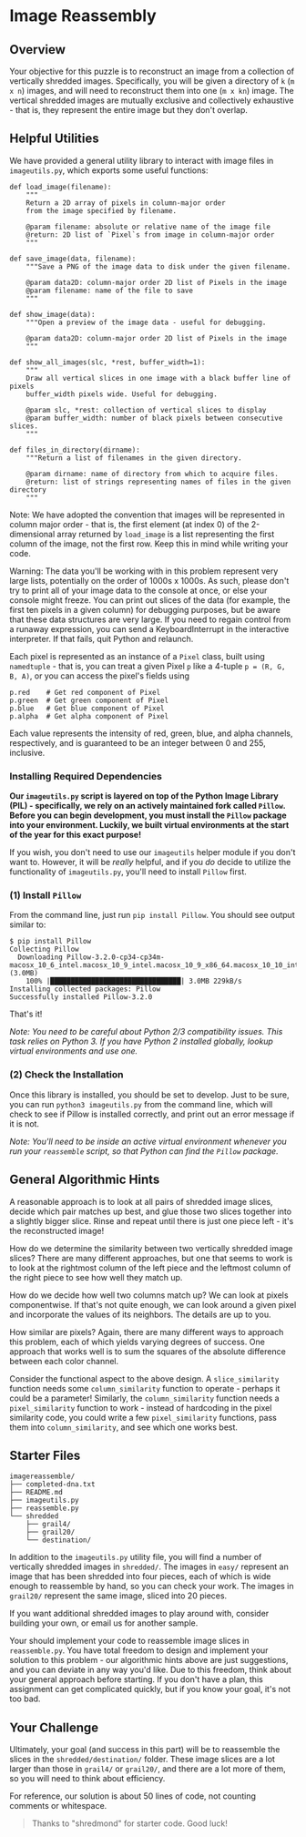 # Image Reassembly

## Overview

Your objective for this puzzle is to reconstruct an image from a collection of vertically shredded images. Specifically, you will be given a directory of `k` (`m x n`) images, and will need to reconstruct them into one (`m x kn`) image. The vertical shredded images are mutually exclusive and collectively exhaustive - that is, they represent the entire image but they don't overlap.

## Helpful Utilities

We have provided a general utility library to interact with image files in `imageutils.py`, which exports some useful functions:

```
def load_image(filename):
    """
    Return a 2D array of pixels in column-major order
    from the image specified by filename.

    @param filename: absolute or relative name of the image file
    @return: 2D list of `Pixel`s from image in column-major order
    """
    
def save_image(data, filename):
    """Save a PNG of the image data to disk under the given filename.

    @param data2D: column-major order 2D list of Pixels in the image
    @param filename: name of the file to save
    """

def show_image(data):
    """Open a preview of the image data - useful for debugging.

    @param data2D: column-major order 2D list of Pixels in the image
    """

def show_all_images(slc, *rest, buffer_width=1):
    """
    Draw all vertical slices in one image with a black buffer line of pixels
    buffer_width pixels wide. Useful for debugging.

    @param slc, *rest: collection of vertical slices to display
    @param buffer_width: number of black pixels between consecutive slices.
    """
    
def files_in_directory(dirname):
    """Return a list of filenames in the given directory.

    @param dirname: name of directory from which to acquire files.
    @return: list of strings representing names of files in the given directory
    """
```

Note: We have adopted the convention that images will be represented in column major order - that is, the first element (at index 0) of the 2-dimensional array returned by `load_image` is a list representing the first column of the image, not the first row. Keep this in mind while writing your code.

Warning: The data you'll be working with in this problem represent very large lists, potentially on the order of 1000s x 1000s. As such, please don't try to print all of your image data to the console at once, or else your console might freeze. You can print out slices of the data (for example, the first ten pixels in a given column) for debugging purposes, but be aware that these data structures are very large. If you need to regain control from a runaway expression, you can send a KeyboardInterrupt in the interactive interpreter. If that fails, quit Python and relaunch.

Each pixel is represented as an instance of a `Pixel` class, built using `namedtuple` - that is, you can treat a given Pixel `p` like a 4-tuple  `p = (R, G, B, A)`, or you can access the pixel's fields using

```
p.red    # Get red component of Pixel
p.green  # Get green component of Pixel
p.blue   # Get blue component of Pixel
p.alpha  # Get alpha component of Pixel
```

Each value represents the intensity of red, green, blue, and alpha channels, respectively, and is guaranteed to be an integer between 0 and 255, inclusive.

### Installing Required Dependencies

**Our `imageutils.py` script is layered on top of the Python Image Library (PIL) - specifically, we rely on an actively maintained fork called `Pillow`. Before you can begin development, you must install the `Pillow` package into your environment. Luckily, we built virtual environments at the start of the year for this exact purpose!**

If you wish, you don't need to use our `imageutils` helper module if you don't want to. However, it will be *really* helpful, and if you *do* decide to utilize the functionality of `imageutils.py`, you'll need to install `Pillow` first.

### (1) Install `Pillow`

From the command line, just run `pip install Pillow`. You should see output similar to:

```
$ pip install Pillow
Collecting Pillow
  Downloading Pillow-3.2.0-cp34-cp34m-macosx_10_6_intel.macosx_10_9_intel.macosx_10_9_x86_64.macosx_10_10_intel.macosx_10_10_x86_64.whl (3.0MB)
    100% |████████████████████████████████| 3.0MB 229kB/s
Installing collected packages: Pillow
Successfully installed Pillow-3.2.0
```

That's it!

*Note: You need to be careful about Python 2/3 compatibility issues. This task relies on Python 3. If you have Python 2 installed globally, lookup virtual environments and use one.*

### (2) Check the Installation

Once this library is installed, you should be set to develop. Just to be sure, you can run `python3 imageutils.py` from the command line, which will check to see if Pillow is installed correctly, and print out an error message if it is not.

*Note: You'll need to be inside an active virtual environment whenever you run your `reassemble` script, so that Python can find the `Pillow` package.*

## General Algorithmic Hints

A reasonable approach is to look at all pairs of shredded image slices, decide which pair matches up best, and glue those two slices together into a slightly bigger slice. Rinse and repeat until there is just one piece left - it's the reconstructed image!

How do we determine the similarity between two vertically shredded image slices? There are many different approaches, but one that seems to work is to look at the rightmost column of the left piece and the leftmost column of the right piece to see how well they match up.

How do we decide how well two columns match up? We can look at pixels componentwise. If that's not quite enough, we can look around a given pixel and incorporate the values of its neighbors. The details are up to you.

How similar are pixels? Again, there are many different ways to approach this problem, each of which yields varying degrees of success. One approach that works well is to sum the squares of the absolute difference between each color channel.

Consider the functional aspect to the above design. A `slice_similarity` function needs some `column_similarity` function to operate - perhaps it could be a parameter! Similarly, the `column_similarity` function needs a `pixel_similarity` function to work - instead of hardcoding in the pixel similarity code, you could write a few `pixel_similarity` functions, pass them into `column_similarity`, and see which one works best.

## Starter Files
	
```
imagereassemble/
├── completed-dna.txt
├── README.md
├── imageutils.py
├── reassemble.py
└── shredded
    ├── grail4/
    ├── grail20/
    └── destination/
```

In addition to the `imageutils.py` utility file, you will find a number of vertically shredded images in `shredded/`. The images in `easy/` represent an image that has been shredded into four pieces, each of which is wide enough to reassemble by hand, so you can check your work. The images in `grail20/` represent the same image, sliced into 20 pieces.

If you want additional shredded images to play around with, consider building your own, or email us for another sample.

Your should implement your code to reassemble image slices in `reassemble.py`. You have total freedom to design and implement your solution to this problem - our algorithmic hints above are just suggestions, and you can deviate in any way you'd like. Due to this freedom, think about your general approach before starting. If you don't have a plan, this assignment can get complicated quickly, but if you know your goal, it's not too bad.

## Your Challenge

Ultimately, your goal (and success in this part) will be to reassemble the slices in the `shredded/destination/` folder. These image slices are a lot larger than those in `grail4/` or `grail20/`, and there are a lot more of them, so you will need to think about efficiency.

For reference, our solution is about 50 lines of code, not counting comments or whitespace.

> Thanks to "shredmond" for starter code. Good luck!
